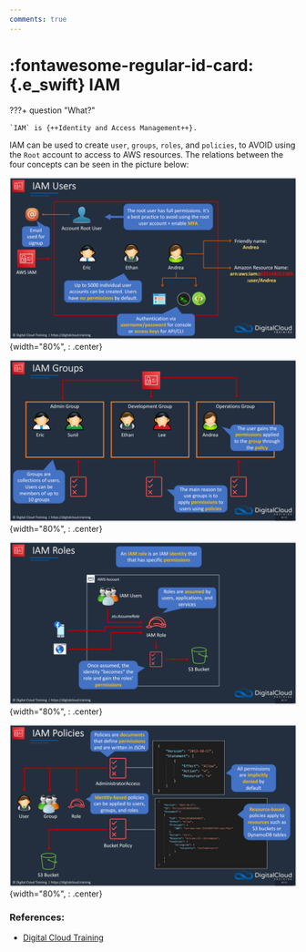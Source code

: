 ```yaml
---
comments: true
---
```


# **:fontawesome-regular-id-card:{.e_swift} IAM**

???+ question "What?"

    `IAM` is {++Identity and Access Management++}.
    
IAM can be used to create `user`, `groups`, `roles`, and `policies`, to AVOID using the `Root` account to access to AWS resources. The relations between the four concepts can be seen in the picture below:
    
![picture 5](picture/IAM_user.png){width="80%", : .center}

![picture 6](picture/IAM_group.png){width="80%", : .center}  

![picture 7](picture/IAM_roles.png){width="80%", : .center}  

![picture 8](picture/IAM_policies.png){width="80%", : .center}  


### **References:**

- [Digital Cloud Training](https://digitalcloud.training/)
